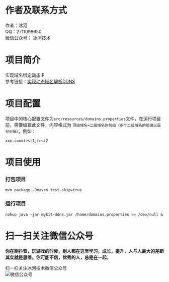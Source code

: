 # 作者及联系方式
作者：冰河  
QQ：2711098650  
微信公众号： 冰河技术

# 项目简介
实现域名绑定动态IP  
参考链接：[实现动态域名解析DDNS](https://help.aliyun.com/document_detail/141482.html)

# 项目配置
项目中的核心配置文件为`src/resources/domains.properties`文件，在运行项目前，需要编辑此文件，内容格式为
`顶级域名=二级域名的前缀（多个二级域名的前缀以逗号分隔）`，例如：  
```
xxx.com=test1,test2
```

# 项目使用
### 打包项目
```
mvn package -Dmaven.test.skip=true 
```
### 运行项目
```
nohup java -jar mykit-ddns.jar /home/domains.properties >> /dev/null &
```

# 扫一扫关注微信公众号

**你在刷抖音，玩游戏的时候，别人都在这里学习，成长，提升，人与人最大的差距其实就是思维。你可能不信，优秀的人，总是在一起。** 
  
扫一扫关注冰河技术微信公众号  
![微信公众号](https://img-blog.csdnimg.cn/20200906013715889.png)  
 
